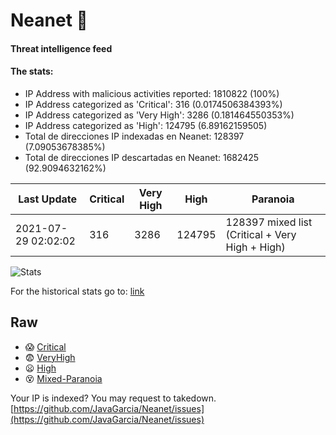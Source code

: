 # Neanet :hocho:
#### Threat intelligence feed
#### The stats:

- IP Address with malicious activities reported: 1810822 (100%)
- IP Address categorized as 'Critical':  316 (0.0174506384393%)
- IP Address categorized as 'Very High':  3286 (0.181464550353%)
- IP Address categorized as 'High':  124795 (6.89162159505)
- Total de direcciones IP indexadas en Neanet:  128397 (7.09053678385%)
- Total de direcciones IP descartadas en Neanet:  1682425 (92.9094632162%)

| Last Update | Critical | Very High | High | Paranoia |
| --- | --- | --- | --- | --- |
| 2021-07-29 02:02:02 | 316 | 3286 | 124795 | 128397 mixed list (Critical + Very High + High)|

![Stats](https://docs.google.com/spreadsheets/d/e/2PACX-1vSnaNMIXVabIpDJjufMlzH7poXnshF3mgd8Is1g9ytUEzVsP5my4Trn8f-xkoLLQ38xpL3HtmUexLo6/pubchart?oid=501124687&format=image)

For the historical stats go to: [link](/stats.csv)
## Raw
- :scream: [Critical](https://raw.githubusercontent.com/JavaGarcia/Neanet/master/blacklists/neanet_critical.txt)
- :fearful: [VeryHigh](https://raw.githubusercontent.com/JavaGarcia/Neanet/master/blacklists/neanet_veryHigh.txtt)
- :frowning: [High](https://raw.githubusercontent.com/JavaGarcia/Neanet/master/blacklists/neanet_high.txt)
- :dizzy_face: [Mixed-Paranoia](https://raw.githubusercontent.com/JavaGarcia/Neanet/master/blacklists/neanet_all.txt)


Your IP is indexed? You may request to takedown. [https://github.com/JavaGarcia/Neanet/issues](https://github.com/JavaGarcia/Neanet/issues)






























































































































































































































































































































































































































































































































































































































































































































































































































































































































































































































































































































































































































































































































































































































































































































































































































































































































































































































































































































































































































































































































































































































































































































































































































































































































































































































































































































































































































































































































































































































































































































































































































































































































































































































































































































































































































































































































































































































































































































































































































































































































































































































































































































































































































































































































































































































































































































































































































































































































































































































































































































































































































































































































































































































































































































































































































































































































































































































































































































































































































































































































































































































































































































































































































































































































































































































































































































































































































































































































































































































































































































































































































































































































































































































































































































































































































































































































































































































































































































































































































































